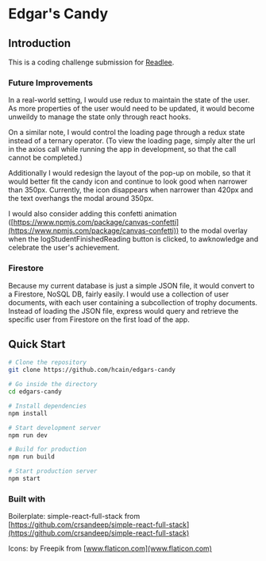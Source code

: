 # Edgar's Candy

## Introduction
This is a coding challenge submission for [Readlee](https://www.readlee.com/).

### Future Improvements
In a real-world setting, I would use redux to maintain the state of the user. As more properties of the user would need to be updated, it would become unweildy to manage the state only through react hooks. 

On a similar note, I would control the loading page through a redux state instead of a ternary operator. (To view the loading page, simply alter the url in the axios call while running the app in development, so that the call cannot be completed.)

Additionally I would redesign the layout of the pop-up on mobile, so that it would better fit the candy icon and continue to look good when narrower than 350px. Currently, the icon disappears when narrower than 420px and the text overhangs the modal around 350px.

I would also consider adding this confetti animation ([https://www.npmjs.com/package/canvas-confetti](https://www.npmjs.com/package/canvas-confetti)) to the modal overlay when the logStudentFinishedReading button is clicked, to awknowledge and celebrate the user's achievement.

### Firestore
Because my current database is just a simple JSON file, it would convert to a Firestore, NoSQL DB, fairly easily. I would use a collection of user documents, with each user containing a subcollection of trophy documents. Instead of loading the JSON file, express would query and retrieve the specific user from Firestore on the first load of the app.

## Quick Start

```bash
# Clone the repository
git clone https://github.com/hcain/edgars-candy

# Go inside the directory
cd edgars-candy

# Install dependencies
npm install

# Start development server
npm run dev

# Build for production
npm run build

# Start production server
npm start
```

### Built with

Boilerplate: simple-react-full-stack from [https://github.com/crsandeep/simple-react-full-stack](https://github.com/crsandeep/simple-react-full-stack)

Icons: by Freepik from [www.flaticon.com](www.flaticon.com)